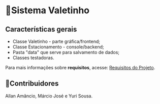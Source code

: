 # :car:Sistema Valetinho

## Características gerais

- Classe Valetinho - parte gráfica/frontend;
- Classe Estacionamento - console/backend;
- Pasta "data" que serve para salvamento de dados;
- Classes testadoras.

Para mais informações sobre **requisitos**, acesse:
[Requisitos do Projeto](https://drive.google.com/file/d/1U82GVsL4xTz1QhWNydE2n77kamBKyCPy/view?usp=share_link).

## :bust_in_silhouette:Contribuidores

Allan Amâncio, Márcio José e Yuri Sousa.
